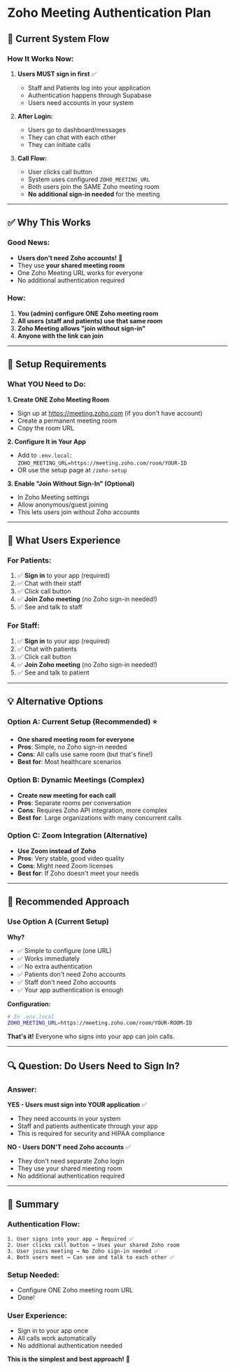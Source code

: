 # Zoho Meeting Authentication Plan

## 🎯 **Current System Flow**

### **How It Works Now:**

1. **Users MUST sign in first** ✅
   - Staff and Patients log into your application
   - Authentication happens through Supabase
   - Users need accounts in your system

2. **After Login:**
   - Users go to dashboard/messages
   - They can chat with each other
   - They can initiate calls

3. **Call Flow:**
   - User clicks call button
   - System uses configured `ZOHO_MEETING_URL`
   - Both users join the SAME Zoho meeting room
   - **No additional sign-in needed** for the meeting

---

## ✅ **Why This Works**

### **Good News:**
- **Users don't need Zoho accounts!** 🎉
- They use **your shared meeting room**
- One Zoho Meeting URL works for everyone
- No additional authentication required

### **How:**
1. **You (admin) configure ONE Zoho meeting room**
2. **All users (staff and patients) use that same room**
3. **Zoho Meeting allows "join without sign-in"**
4. **Anyone with the link can join**

---

## 🔧 **Setup Requirements**

### **What YOU Need to Do:**

**1. Create ONE Zoho Meeting Room**
- Sign up at https://meeting.zoho.com (if you don't have account)
- Create a permanent meeting room
- Copy the room URL

**2. Configure It in Your App**
- Add to `.env.local`: `ZOHO_MEETING_URL=https://meeting.zoho.com/room/YOUR-ID`
- OR use the setup page at `/zoho-setup`

**3. Enable "Join Without Sign-In" (Optional)**
- In Zoho Meeting settings
- Allow anonymous/guest joining
- This lets users join without Zoho accounts

---

## 🚀 **What Users Experience**

### **For Patients:**
1. ✅ **Sign in** to your app (required)
2. ✅ Chat with their staff
3. ✅ Click call button
4. ✅ **Join Zoho meeting** (no Zoho sign-in needed!)
5. ✅ See and talk to staff

### **For Staff:**
1. ✅ **Sign in** to your app (required)
2. ✅ Chat with patients
3. ✅ Click call button
4. ✅ **Join Zoho meeting** (no Zoho sign-in needed!)
5. ✅ See and talk to patient

---

## 💡 **Alternative Options**

### **Option A: Current Setup (Recommended)** ⭐
- **One shared meeting room for everyone**
- **Pros**: Simple, no Zoho sign-in needed
- **Cons**: All calls use same room (but that's fine!)
- **Best for**: Most healthcare scenarios

### **Option B: Dynamic Meetings (Complex)**
- **Create new meeting for each call**
- **Pros**: Separate rooms per conversation
- **Cons**: Requires Zoho API integration, more complex
- **Best for**: Large organizations with many concurrent calls

### **Option C: Zoom Integration (Alternative)**
- **Use Zoom instead of Zoho**
- **Pros**: Very stable, good video quality
- **Cons**: Might need Zoom licenses
- **Best for**: If Zoho doesn't meet your needs

---

## 📝 **Recommended Approach**

### **Use Option A (Current Setup)**

**Why?**
- ✅ Simple to configure (one URL)
- ✅ Works immediately
- ✅ No extra authentication
- ✅ Patients don't need Zoho accounts
- ✅ Staff don't need Zoho accounts
- ✅ Your app authentication is enough

**Configuration:**
```bash
# In .env.local
ZOHO_MEETING_URL=https://meeting.zoho.com/room/YOUR-ROOM-ID
```

**That's it!** Everyone who signs into your app can join calls.

---

## 🔍 **Question: Do Users Need to Sign In?**

### **Answer:**

**YES - Users must sign into YOUR application** ✅
- They need accounts in your system
- Staff and patients authenticate through your app
- This is required for security and HIPAA compliance

**NO - Users DON'T need Zoho accounts** ✅
- They don't need separate Zoho login
- They use your shared meeting room
- No additional authentication required

---

## 🎯 **Summary**

### **Authentication Flow:**
```
1. User signs into your app → Required ✅
2. User clicks call button → Uses your shared Zoho room
3. User joins meeting → No Zoho sign-in needed ✅
4. Both users meet → Can see and talk to each other ✅
```

### **Setup Needed:**
- Configure ONE Zoho meeting room URL
- Done!

### **User Experience:**
- Sign in to your app once
- All calls work automatically
- No additional authentication needed

**This is the simplest and best approach!** 🎉

